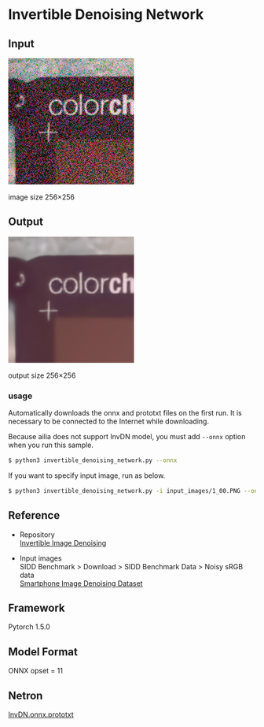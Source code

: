 # Invertible Denoising Network

## Input

![Input](./sample/input_1_09.PNG)

image size 256×256

## Output

![Output](./sample/output_1_09.PNG)

output size 256×256

### usage
Automatically downloads the onnx and prototxt files on the first run.
It is necessary to be connected to the Internet while downloading.

Because ailia does not support InvDN model, you must add `--onnx` option when you run this sample.

``` bash
$ python3 invertible_denoising_network.py --onnx
```

If you want to specify input image, run as below.

``` bash
$ python3 invertible_denoising_network.py -i input_images/1_00.PNG --onnx
```

## Reference
- Repository    
[Invertible Image Denoising](https://github.com/Yang-Liu1082/InvDN)

- Input images    
SIDD Benchmark > Download > SIDD Benchmark Data > Noisy sRGB data    
[Smartphone Image Denoising Dataset](https://www.eecs.yorku.ca/~kamel/sidd/benchmark.php)

## Framework

Pytorch 1.5.0

## Model Format

ONNX opset = 11

## Netron

[InvDN.onnx.prototxt](https://netron.app/?url=https://storage.googleapis.com/ailia-models/invertible_denoising_network/InvDN.onnx.prototxt)
